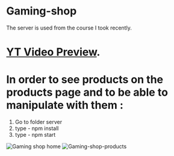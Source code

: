 # Gaming-shop
The server is used from the course I took recently. 

# [YT Video Preview](https://www.youtube.com/watch?v=nC3rv26wWvM).
# In order to see products on the products page and to be able to manipulate with them :  
1. Go to folder server 
2. type - npm install 
3. type - npm start 

![Gaming shop home](https://user-images.githubusercontent.com/95870159/192088043-84ee102f-9e29-41fc-ac6c-5f8da5b1b072.png)
![Gaming-shop-products](https://user-images.githubusercontent.com/95870159/192088088-ac58cf2a-b847-4827-928e-6621d9023ca0.png)
